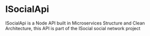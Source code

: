 # ISocialApi
ISocialApi is a Node API built in Microservices Structure and Clean Architecture, this API is part of the ISocial social network project
